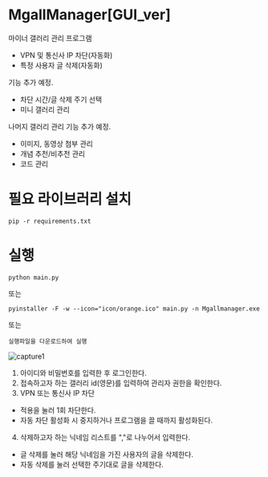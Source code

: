 # MgallManager[GUI_ver]

마이너 갤러리 관리 프로그램

-  VPN 및 통신사 IP 차단(자동화)
-  특정 사용자 글 삭제(자동화)

기능 추가 예정.

- 차단 시간/글 삭제 주기 선택
- 미니 갤러리 관리

나머지 갤러리 관리 기능 추가 예정.

- 이미지, 동영상 첨부 관리
- 개념 추천/비추천 관리
- 코드 관리

# 필요 라이브러리 설치
```
pip -r requirements.txt
```

# 실행
```
python main.py
```
또는
```
pyinstaller -F -w --icon="icon/orange.ico" main.py -n Mgallmanager.exe
```
또는
```
실행파일을 다운로드하여 실행
```

![capture1](https://user-images.githubusercontent.com/65398406/147037070-ce24511d-381a-4a17-b41c-ecc03c20b4c1.png)

1. 아이디와 비밀번호를 입력한 후 로그인한다.
2. 접속하고자 하는 갤러리 id(영문)를 입력하여 관리자 권한을 확인한다.
3. VPN 또는 통신사 IP 차단
- 적용을 눌러 1회 차단한다.
- 자동 차단 활성화 시 중지하거나 프로그램을 끌 때까지 활성화된다.
4. 삭제하고자 하는 닉네임 리스트를 ","로 나누어서 입력한다.
- 글 삭제를 눌러 해당 닉네임을 가진 사용자의 글을 삭제한다.
-  자동 삭제를 눌러 선택한 주기대로 글을 삭제한다.
